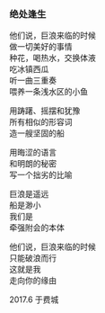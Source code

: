 ### 绝处逢生  

他们说，巨浪来临的时候  
做一切美好的事情  
种花，喝热水，交换体液  
吃冰镇西瓜  
听一曲三重奏  
喂养一条浅水区的小鱼  
  
用踌躇、摇摆和犹豫  
所有相似的形容词  
造一艘坚固的船  
  
用晦涩的语言  
和明朗的秘密  
写一个拙劣的比喻  
  
巨浪是遥远  
船是渺小  
我们是  
牵强附会的本体  
  
他们说，巨浪来临的时候  
只能破浪而行  
这就是我  
走向你的缘由  
  
2017.6 于费城
